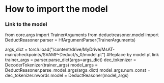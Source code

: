 # How to import the model

### Link to the model
from core.args import TrainerArguments
from deductreasoner.model import DeductReasoner
parser = HfArgumentParser(TrainerArguments)

args_dict = torch.load("/content/drive/MyDrive/MsAT-main/checkpoints/SVAMP-Deduct/s_0/model.pt") #Replace by model.pt link
trainer_args = parser.parse_dict(args=args_dict)
dec_tokenizer = DecoderTokenizer(trainer_args)
model_args = DeductReasoner.parse_model_args(args_dict)
model_args.num_const = dec_tokenizer.nwords
model = DeductReasoner(model_args)
